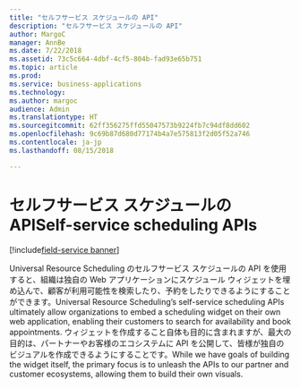 ```yaml
---
title: "セルフサービス スケジュールの API"
description: "セルフサービス スケジュールの API"
author: MargoC
manager: AnnBe
ms.date: 7/22/2018
ms.assetid: 73c5c664-4dbf-4cf5-804b-fad93e65b751
ms.topic: article
ms.prod: 
ms.service: business-applications
ms.technology: 
ms.author: margoc
audience: Admin
ms.translationtype: HT
ms.sourcegitcommit: 62ff356275ffd55047573b9224fb7c94df8dd602
ms.openlocfilehash: 9c69b87d680d77174b4a7e575813f2d05f52a746
ms.contentlocale: ja-jp
ms.lasthandoff: 08/15/2018

---
```


#  <a name="self-service-scheduling-apis"></a><span data-ttu-id="cf59b-103">セルフサービス スケジュールの API</span><span class="sxs-lookup"><span data-stu-id="cf59b-103">Self-service scheduling APIs</span></span>

[!include[field-service banner](../../../includes/field-service.md)]




<span data-ttu-id="cf59b-104">Universal Resource Scheduling のセルフサービス スケジュールの API を使用すると、組織は独自の Web アプリケーションにスケジュール ウィジェットを埋め込んで、顧客が利用可能性を検索したり、予約をしたりできるようにすることができます。</span><span class="sxs-lookup"><span data-stu-id="cf59b-104">Universal Resource Scheduling’s self-service scheduling APIs ultimately allow organizations to embed a scheduling widget on their own web application, enabling their customers to search for availability and book appointments.</span></span> <span data-ttu-id="cf59b-105">ウィジェットを作成すること自体も目的に含まれますが、最大の目的は、パートナーやお客様のエコシステムに API を公開して、皆様が独自のビジュアルを作成できるようにすることです。</span><span class="sxs-lookup"><span data-stu-id="cf59b-105">While we have goals of building the widget itself, the primary focus is to unleash the APIs to our partner and customer ecosystems, allowing them to build their own visuals.</span></span>

